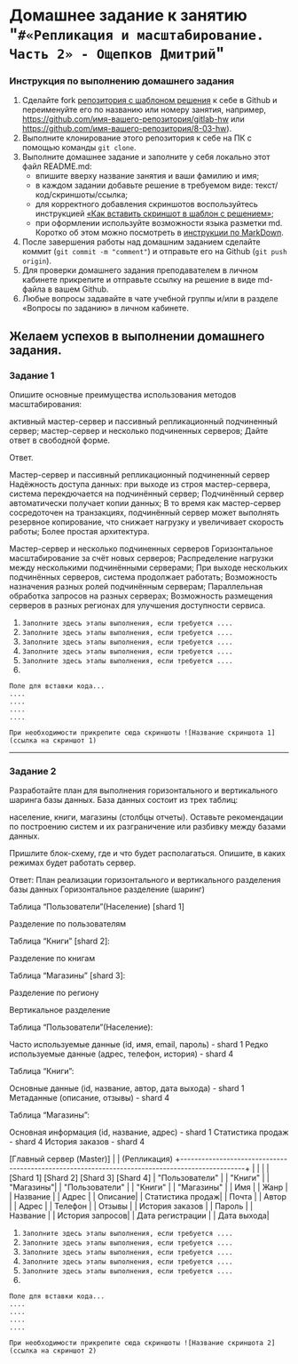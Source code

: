 # Домашнее задание к занятию "`#«Репликация и масштабирование. Часть 2» - Ощепков Дмитрий`"

### Инструкция по выполнению домашнего задания

1. Сделайте fork [репозитория c шаблоном решения](https://github.com/netology-code/sys-pattern-homework) к себе в Github и переименуйте его по названию или номеру занятия, например, https://github.com/имя-вашего-репозитория/gitlab-hw или https://github.com/имя-вашего-репозитория/8-03-hw).
2. Выполните клонирование этого репозитория к себе на ПК с помощью команды `git clone`.
3. Выполните домашнее задание и заполните у себя локально этот файл README.md:
   - впишите вверху название занятия и ваши фамилию и имя;
   - в каждом задании добавьте решение в требуемом виде: текст/код/скриншоты/ссылка;
   - для корректного добавления скриншотов воспользуйтесь инструкцией [«Как вставить скриншот в шаблон с решением»](https://github.com/netology-code/sys-pattern-homework/blob/main/screen-instruction.md);
   - при оформлении используйте возможности языка разметки md. Коротко об этом можно посмотреть в [инструкции по MarkDown](https://github.com/netology-code/sys-pattern-homework/blob/main/md-instruction.md).
4. После завершения работы над домашним заданием сделайте коммит (`git commit -m "comment"`) и отправьте его на Github (`git push origin`).
5. Для проверки домашнего задания преподавателем в личном кабинете прикрепите и отправьте ссылку на решение в виде md-файла в вашем Github.
6. Любые вопросы задавайте в чате учебной группы и/или в разделе «Вопросы по заданию» в личном кабинете.

Желаем успехов в выполнении домашнего задания.
---

### Задание 1

Опишите основные преимущества использования методов масштабирования:

активный мастер-сервер и пассивный репликационный подчиненный сервер;
мастер-сервер и несколько подчиненных серверов;
Дайте ответ в свободной форме.

Ответ.

Мастер-сервер и пассивный репликационный подчиненный сервер
Надёжность доступа данных: при выходе из строя мастер-сервера, система перекдючается на подчинённый сервер;
Подчинённый сервер автоматически получает копии данных;
В то время как мастер-сервер сосредоточен на транзакциях, подчинённый сервер может выполнять резервное копирование, что снижает нагрузку и увеличивает скорость работы;
Более простая архитектура.

Мастер-сервер и несколько подчиненных серверов
Горизонтальное масштабирование за счёт новых серверов;
Распределение нагрузки между несколькими подчинёнными серверами;
При выходе нескольких подчинённых серверов, система продолжает работать;
Возможность назначения разных ролей подчинённым серверам;
Параллельная обработка запросов на разных серверах;
Возможность размещения серверов в разных регионах для улучшения доступности сервиса.

1. `Заполните здесь этапы выполнения, если требуется ....`
2. `Заполните здесь этапы выполнения, если требуется ....`
3. `Заполните здесь этапы выполнения, если требуется ....`
4. `Заполните здесь этапы выполнения, если требуется ....`
5. `Заполните здесь этапы выполнения, если требуется ....`
6. 

```
Поле для вставки кода...
....
....
....
....
```

`При необходимости прикрепитe сюда скриншоты
![Название скриншота 1](ссылка на скриншот 1)`


---

### Задание 2

Разработайте план для выполнения горизонтального и вертикального шаринга базы данных. База данных состоит из трех таблиц:

население,
книги,
магазины (столбцы отчеты).
Оставьте рекомендации по построению систем и их разграничение или разбивку между базами данных.

Пришлите блок-схему, где и что будет располагаться. Опишите, в каких режимах будет работать сервер.

Ответ:
План реализации горизонтального и вертикального разделения базы данных
Горизонтальное разделение (шаринг)

Таблица “Пользователи”(Население) [shard 1]

Разделение по пользователям

Таблица “Книги” [shard 2]:

Разделение по книгам

Таблица “Магазины” [shard 3]:

Разделение по региону

Вертикальное разделение

Таблица “Пользователи”(Население):

Часто используемые данные (id, имя, email, пароль) - shard 1
Редко используемые данные (адрес, телефон, история) - shard 4

Таблица “Книги”:

Основные данные (id, название, автор, дата выхода) - shard 1
Метаданные (описание, отзывы) - shard 4

Таблица “Магазины”:

Основная информация (id, название, адрес) - shard 1
Статистика продаж - shard 4
История заказов - shard 4


[Главный сервер (Master)]
     |
     | (Репликация)
     +------------------------------------------------------------------------------------------------+
     |                     |             |            |
[Shard 1]             [Shard 2]      [Shard 3]      [Shard 4]
| "Пользователи"    | | "Книги"    | | "Магазины"| | "Пользователи"  | | "Книги" | | "Магазины"       |
| Имя               | | Жанр       | | Название  | | Адрес           | | Описание| | Статистика продаж|
| Почта             | | Автор      | | Адрес     | | Телефон         | | Отзывы  | | История заказов  |
| Пароль            | | Название   |               | История запросов|
| Дата регистрации  | | Дата выхода|


1. `Заполните здесь этапы выполнения, если требуется ....`
2. `Заполните здесь этапы выполнения, если требуется ....`
3. `Заполните здесь этапы выполнения, если требуется ....`
4. `Заполните здесь этапы выполнения, если требуется ....`
5. `Заполните здесь этапы выполнения, если требуется ....`
6. 

```
Поле для вставки кода...
....
....
....
....
```

`При необходимости прикрепитe сюда скриншоты
![Название скриншота 2](ссылка на скриншот 2)`
